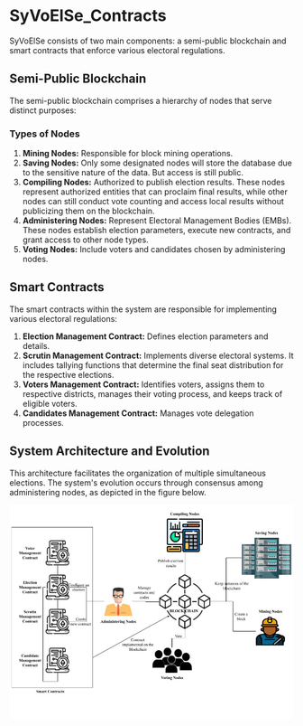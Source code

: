 # SyVoElSe_Contracts
SyVoElSe consists of two main components: a semi-public blockchain and smart contracts that enforce various electoral regulations.

## Semi-Public Blockchain

The semi-public blockchain comprises a hierarchy of nodes that serve distinct purposes:

### Types of Nodes

1. **Mining Nodes:** Responsible for block mining operations.
2. **Saving Nodes:** Only some designated nodes will store the database due to the sensitive nature of the data. But access is still public.
3. **Compiling Nodes:** Authorized to publish election results. These nodes represent authorized entities that can proclaim final results, while other nodes can still conduct vote counting and access local results without publicizing them on the blockchain.
4. **Administering Nodes:** Represent Electoral Management Bodies (EMBs). These nodes establish election parameters, execute new contracts, and grant access to other node types.
5. **Voting Nodes:** Include voters and candidates chosen by administering nodes.

## Smart Contracts

The smart contracts within the system are responsible for implementing various electoral regulations:

1. **Election Management Contract:** Defines election parameters and details.
2. **Scrutin Management Contract:** Implements diverse electoral systems. It includes tallying functions that determine the final seat distribution for the respective elections.
3. **Voters Management Contract:** Identifies voters, assigns them to respective districts, manages their voting process, and keeps track of eligible voters.
4. **Candidates Management Contract:** Manages vote delegation processes.

## System Architecture and Evolution

This architecture facilitates the organization of multiple simultaneous elections.
The system's evolution occurs through consensus among administering nodes, as depicted in the figure below.

![Architecture of SyVoElSe](architecture.jpg)
